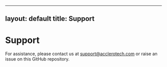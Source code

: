 
---
layout: default
title: Support
---
# Support

For assistance, please contact us at support@acclerotech.com or raise an issue on this GitHub repository.
